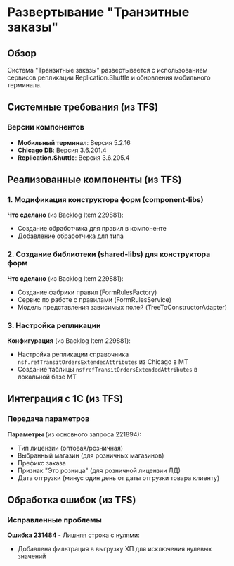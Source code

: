 # Развертывание "Транзитные заказы"

## Обзор

Система "Транзитные заказы" развертывается с использованием сервисов репликации Replication.Shuttle и обновления мобильного терминала.

## Системные требования (из TFS)

### Версии компонентов
- **Мобильный терминал**: Версия 5.2.16
- **Chicago DB**: Версия 3.6.201.4
- **Replication.Shuttle**: Версия 3.6.205.4

## Реализованные компоненты (из TFS)

### 1. Модификация конструктора форм (component-libs)

**Что сделано** (из Backlog Item 229881):
- Создание обработчика для правил в компоненте
- Добавление обработчика для типа

### 2. Создание библиотеки (shared-libs) для конструктора форм

**Что сделано** (из Backlog Item 229881):
- Создание фабрики правил (FormRulesFactory)
- Сервис по работе с правилами (FormRulesService)
- Модель представления зависимых полей (TreeToConstructorAdapter)

### 3. Настройка репликации

**Конфигурация** (из Backlog Item 229881):
- Настройка репликации справочника `nsf.refTransitOrdersExtendedAttributes` из Chicago в МТ
- Создание таблицы `nsfrefTransitOrdersExtendedAttributes` в локальной базе МТ

## Интеграция с 1С (из TFS)

### Передача параметров

**Параметры** (из основного запроса 221894):
- Тип лицензии (оптовая/розничная)
- Выбранный магазин (для розничных магазинов)
- Префикс заказа
- Признак "Это розница" (для розничной лицензии ЛД)
- Дата отгрузки (минус один день от даты отгрузки товара клиенту)

## Обработка ошибок (из TFS)

### Исправленные проблемы

**Ошибка 231484** - Лишняя строка с нулями:
- Добавлена фильтрация в выгрузку ХП для исключения нулевых значений